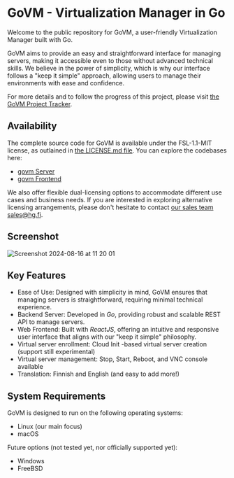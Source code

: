 # GoVM - Virtualization Manager in Go

Welcome to the public repository for GoVM, a user-friendly Virtualization Manager built with Go.

GoVM aims to provide an easy and straightforward interface for managing servers, making it accessible even to those without advanced technical skills. We believe in the power of simplicity, which is why our interface follows a "keep it simple" approach, allowing users to manage their environments with ease and confidence.

For more details and to follow the progress of this project, please visit [the GoVM Project Tracker](https://github.com/hyperifyio/project-govm/issues/1).

## Availability

The complete source code for GoVM is available under the FSL-1.1-MIT license, as outlained in [the LICENSE.md file](./LICENSE.md). You can explore the codebases here:

* [govm Server](https://github.com/hyperifyio/govm)
* [govm Frontend](https://github.com/hyperifyio/frontend-govm)

We also offer flexible dual-licensing options to accommodate different use cases and business needs. If you are interested in exploring alternative licensing arrangements, please don't hesitate to contact [our sales team sales@hg.fi](mailto:sales@hg.fi).

## Screenshot

![Screenshot 2024-08-16 at 11 20 01](https://github.com/user-attachments/assets/f794818b-5527-4ca9-87ac-799177f3bca1)

## Key Features

* Ease of Use: Designed with simplicity in mind, GoVM ensures that managing servers is straightforward, requiring minimal technical experience.
* Backend Server: Developed in *Go*, providing robust and scalable REST API to manage servers.
* Web Frontend: Built with *ReactJS*, offering an intuitive and responsive user interface that aligns with our "keep it simple" philosophy.
* Virtual server enrollment: Cloud Init -based virtual server creation (support still experimental)
* Virtual server management: Stop, Start, Reboot, and VNC console available
* Translation: Finnish and English (and easy to add more!)

## System Requirements

GoVM is designed to run on the following operating systems:

* Linux (our main focus)
* macOS

Future options (not tested yet, nor officially supported yet):

* Windows
* FreeBSD


